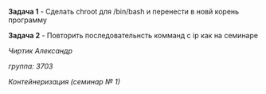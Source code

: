 **Задача 1** - Сделать chroot для /bin/bash и перенести в новй корень программу

**Задача 2** - Повторить последовательнсть комманд с ip как на семинаре

*Чиртик Александр* 

*группа: 3703*

*Контейнеризация (семинар № 1)*